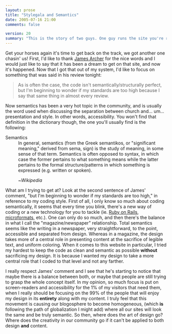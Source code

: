 ```yaml
---
layout: prose
title: "Stylegala and Semantics"
date: 2005-07-16 21:00
comments: false

version: 20
summary: "This is the story of two guys. One guy runs the site you're reading. The other, a guy (and future friend) that reviewed said site on Stylegala. The reviewer brings to light the idea of semantics and structurally perfect code and this guy discusses said idea."
---
```


Get your horses again it's time to get back on the track, we got another one chasin' us! First, I'd like to thank [James Archer][1] for the nice words and I would just like to say that it has been a dream to get on that site, and now it's happened. Now that I got that out of my system, I'd like to focus on something that was said in his review tonight:

> As is often the case, the code isn't semantically/structurally perfect, but I'm beginning to wonder if my standards are too high because I say that same thing in almost every review.

Now semantics has been a very hot topic in the community, and is usually the word used when discussing the separation between church and... um... presentation and style. In other words, accessibility. You won't find that definition in the dictionary though, the one you'll usually find is the following:

<dl><dt>Semantics</dt><dd>In general, semantics (from the Greek semantikos, or "significant meaning," derived from sema, sign) is the study of meaning, in some sense of that term. Semantics is often opposed to syntax, in which case the former pertains to what something means while the latter pertains to the formal structure/patterns in which something is expressed (e.g. written or spoken).

~<cite>Wikipedia</cite></dd></dl>

What am I trying to get at? Look at the second sentence of James' comment, "but I'm beginning to wonder if my standards are too high," in reference to my coding style. First of all, I only know so much about coding semantically, it seems that every time you blink, there's a new way of coding or a new technology for you to tackle (ie. [Ruby on Rails][2], [microformats][3], etc.). One can only do so much, and then there's the balance in what I call the "magazine/newspaper" relationship. Total semantics seems like the writing in a newspaper, very straightforward, to the point, accessible and separated from design. Whereas in a magazine, the design takes more of a central role in presenting content at the sacrifice of legible text, and uniform coloring. When it comes to this website in particular, I tried my hardest to keep the code as clean and semantic as possible **without** sacrificing my design. It is because I wanted my design to take a more central role that I coded to that level and not any farther.

I really respect James' comment and I see that he's starting to notice that maybe there is a balance between both, or maybe that people are still trying to grasp the whole concept itself. In my opinion, so much focus is put on screen-readers and accessibility for the 1% of my visitors that need them, when I really should be focusing on the 99% of the people that will enjoy my design in its **entirety** along with my content. I truly feel that this movement is causing our blogosphere to become homogeneous, (which **is** following the path of globalization I might add) where all our sites will look the same and be truly semantic. So then, where does the art of design go? Where does the creativity in our community go if it can't be applied to both design **and** content.

[1]: http://fortymedia.com/
[2]: http://rubyonrails.com/
[3]: http://microformats.org/
